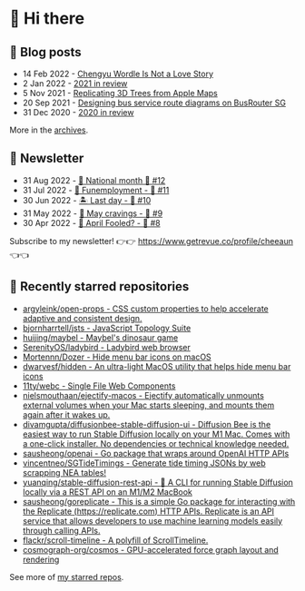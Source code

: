 # 👋 Hi there

## 📝 Blog posts

<!-- feed start -->
- 14 Feb 2022 - [Chengyu Wordle Is Not a Love Story](https://cheeaun.com/blog/2022/02/chengyu-wordle-is-not-a-love-story/)
- 2 Jan 2022 - [2021 in review](https://cheeaun.com/blog/2022/01/2021-in-review/)
- 5 Nov 2021 - [Replicating 3D Trees from Apple Maps](https://cheeaun.com/blog/2021/11/replicating-3d-trees-apple-maps/)
- 20 Sep 2021 - [Designing bus service route diagrams on BusRouter SG](https://cheeaun.com/blog/2021/09/bus-service-route-diagrams-busrouter-sg/)
- 31 Dec 2020 - [2020 in review](https://cheeaun.com/blog/2020/12/2020-in-review/)
<!-- feed end -->

More in the [archives](https://cheeaun.com/blog/archives/).

## 📰 Newsletter

<!-- newsletter start -->
- 31 Aug 2022 - [🎏 National month 🥫 #12](https://www.getrevue.co/profile/cheeaun/issues/national-month-12-1289556)
- 31 Jul 2022 - [🕺 Funemployment - 🥫 #11](https://www.getrevue.co/profile/cheeaun/issues/funemployment-11-1247643)
- 30 Jun 2022 - [🏝️ Last day - 🥫 #10](https://www.getrevue.co/profile/cheeaun/issues/last-day-10-1202564)
- 31 May 2022 - [🍜 May cravings - 🥫 #9](https://www.getrevue.co/profile/cheeaun/issues/may-cravings-9-1158473)
- 30 Apr 2022 - [🤔 April Fooled? - 🥫 #8](https://www.getrevue.co/profile/cheeaun/issues/april-fooled-8-1112032)
<!-- newsletter end -->

Subscribe to my newsletter! 👉👉 https://www.getrevue.co/profile/cheeaun 👈👈

## 🌟 Recently starred repositories

<!-- starred repos start -->
- [argyleink/open-props - CSS custom properties to help accelerate adaptive and consistent design.](https://github.com/argyleink/open-props)
- [bjornharrtell/jsts - JavaScript Topology Suite](https://github.com/bjornharrtell/jsts)
- [huijing/maybel - Maybel's dinosaur game](https://github.com/huijing/maybel)
- [SerenityOS/ladybird - Ladybird web browser](https://github.com/SerenityOS/ladybird)
- [Mortennn/Dozer - Hide menu bar icons on macOS](https://github.com/Mortennn/Dozer)
- [dwarvesf/hidden - An ultra-light MacOS utility that helps hide menu bar icons](https://github.com/dwarvesf/hidden)
- [11ty/webc - Single File Web Components](https://github.com/11ty/webc)
- [nielsmouthaan/ejectify-macos - Ejectify automatically unmounts external volumes when your Mac starts sleeping, and mounts them again after it wakes up.](https://github.com/nielsmouthaan/ejectify-macos)
- [divamgupta/diffusionbee-stable-diffusion-ui - Diffusion Bee is the easiest way to run Stable Diffusion locally on your M1 Mac. Comes with a one-click installer. No dependencies or technical knowledge needed.](https://github.com/divamgupta/diffusionbee-stable-diffusion-ui)
- [sausheong/openai - Go package that wraps around OpenAI HTTP APIs](https://github.com/sausheong/openai)
- [vincentneo/SGTideTimings - Generate tide timing JSONs by web scrapping NEA tables!](https://github.com/vincentneo/SGTideTimings)
- [yuanqing/stable-diffusion-rest-api - 🤗 A CLI for running Stable Diffusion locally via a REST API on an M1/M2 MacBook](https://github.com/yuanqing/stable-diffusion-rest-api)
- [sausheong/goreplicate - This is a simple Go package for interacting with the Replicate (https://replicate.com) HTTP APIs. Replicate is an API service that allows developers to use machine learning models easily through calling APIs.](https://github.com/sausheong/goreplicate)
- [flackr/scroll-timeline - A polyfill of ScrollTimeline.](https://github.com/flackr/scroll-timeline)
- [cosmograph-org/cosmos - GPU-accelerated force graph layout and rendering](https://github.com/cosmograph-org/cosmos)
<!-- starred repos end -->

See more of [my starred repos](https://github.com/stars/cheeaun/).